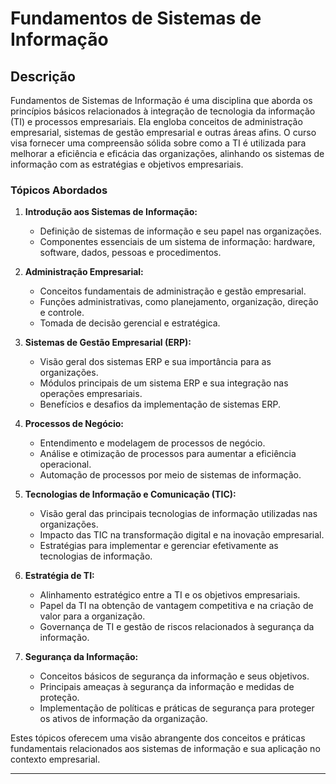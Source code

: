 # Fundamentos de Sistemas de Informação

## Descrição
Fundamentos de Sistemas de Informação é uma disciplina que aborda os princípios básicos relacionados à integração de tecnologia da informação (TI) e processos empresariais. Ela engloba conceitos de administração empresarial, sistemas de gestão empresarial e outras áreas afins. O curso visa fornecer uma compreensão sólida sobre como a TI é utilizada para melhorar a eficiência e eficácia das organizações, alinhando os sistemas de informação com as estratégias e objetivos empresariais.


### Tópicos Abordados

1. **Introdução aos Sistemas de Informação:**
   - Definição de sistemas de informação e seu papel nas organizações.
   - Componentes essenciais de um sistema de informação: hardware, software, dados, pessoas e procedimentos.

2. **Administração Empresarial:**
   - Conceitos fundamentais de administração e gestão empresarial.
   - Funções administrativas, como planejamento, organização, direção e controle.
   - Tomada de decisão gerencial e estratégica.

3. **Sistemas de Gestão Empresarial (ERP):**
   - Visão geral dos sistemas ERP e sua importância para as organizações.
   - Módulos principais de um sistema ERP e sua integração nas operações empresariais.
   - Benefícios e desafios da implementação de sistemas ERP.

4. **Processos de Negócio:**
   - Entendimento e modelagem de processos de negócio.
   - Análise e otimização de processos para aumentar a eficiência operacional.
   - Automação de processos por meio de sistemas de informação.

5. **Tecnologias de Informação e Comunicação (TIC):**
   - Visão geral das principais tecnologias de informação utilizadas nas organizações.
   - Impacto das TIC na transformação digital e na inovação empresarial.
   - Estratégias para implementar e gerenciar efetivamente as tecnologias de informação.

6. **Estratégia de TI:**
   - Alinhamento estratégico entre a TI e os objetivos empresariais.
   - Papel da TI na obtenção de vantagem competitiva e na criação de valor para a organização.
   - Governança de TI e gestão de riscos relacionados à segurança da informação.

7. **Segurança da Informação:**
   - Conceitos básicos de segurança da informação e seus objetivos.
   - Principais ameaças à segurança da informação e medidas de proteção.
   - Implementação de políticas e práticas de segurança para proteger os ativos de informação da organização.

Estes tópicos oferecem uma visão abrangente dos conceitos e práticas fundamentais relacionados aos sistemas de informação e sua aplicação no contexto empresarial.

---
